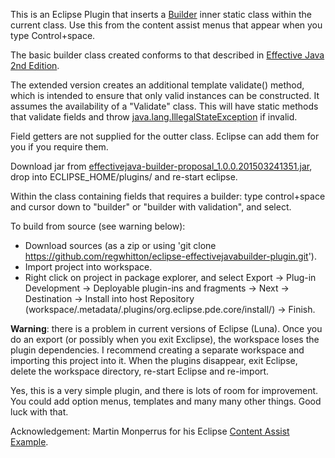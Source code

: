 This is an Eclipse Plugin that inserts a [Builder](http://www.codeproject.com/Articles/30593/Effective-Java#premain9) inner static class within the current class. Use this from the content assist menus that appear when you type Control+space.

The basic builder class created conforms to that described in [Effective Java 2nd Edition](http://www.codeproject.com/Articles/30593/Effective-Java#premain9).  

The extended version creates an additional template validate() method, which is intended to ensure that only valid instances can be constructed.  It assumes the availability of a "Validate" class.  This will have static methods that validate fields and throw [java.lang.IllegalStateException](http://docs.oracle.com/javase/7/docs/api/java/lang/IllegalStateException.html) if invalid.

Field getters are not supplied for the outter class. Eclipse can add them for you if you require them.

Download jar from [effectivejava-builder-proposal_1.0.0.201503241351.jar](download/effectivejava-builder-proposal_1.0.0.201503241351.jar?raw=true), drop into ECLIPSE_HOME/plugins/ and re-start eclipse.

Within the class containing fields that requires a builder: type control+space and cursor down to "builder" or "builder with validation", and select.

To build from source (see warning below):
* Download sources (as a zip or using 'git clone https://github.com/regwhitton/eclipse-effectivejavabuilder-plugin.git').
* Import project into workspace.
* Right click on project in package explorer, and select Export -> Plug-in Development -> Deployable plugin-ins and fragments -> Next -> Destination -> Install into host Repository (workspace/.metadata/.plugins/org.eclipse.pde.core/install/) -> Finish.

**Warning**: there is a problem in current versions of Eclipse (Luna).  Once you do an export (or possibly when you exit Exclipse), the workspace loses the plugin dependencies.  I recommend creating a separate workspace and importing this project into it.  When the plugins disappear, exit Eclipse, delete the workspace directory, re-start Eclipse and re-import.


Yes, this is a very simple plugin, and there is lots of room for improvement.  You could add option menus, templates and many many other things.  Good luck with that.

Acknowledgement:
Martin Monperrus for his Eclipse [Content Assist Example](https://github.com/monperrus/content-assist-example).

